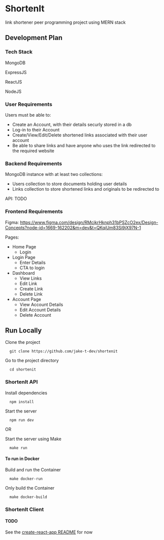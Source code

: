 # ShortenIt

link shortener peer programming project using MERN stack

## Development Plan

### Tech Stack

MongoDB

ExpressJS

ReactJS

NodeJS

### User Requirements

Users must be able to: 

- Create an Account, with their details securly stored in a db
- Log-in to their Account
- Create/View/Edit/Delete shortened links associated with their user account
- Be able to share links and have anyone who uses the link redirected to the required website

### Backend Requirements

MongoDB instance with at least two collections:

- Users collection to store documents holding user details
- Links collection to store shortened links and originals to be redirected to

API:
 TODO

### Frontend Requirements

Figma: https://www.figma.com/design/RMcjkrHknph31bPSZcO2ex/Design-Concepts?node-id=1669-162202&m=dev&t=QKqiUm83Si9jX97N-1

Pages:

- Home Page
  - Login
- Login Page
  - Enter Details
  - CTA to login
- Dashboard
  - View Links
  - Edit Link
  - Create Link
  - Delete Link
- Account Page
  - View Account Details
  - Edit Account Details
  - Delete Account

## Run Locally

Clone the project

```
  git clone https://github.com/jake-t-dev/shortenit
```

Go to the project directory

```
  cd shortenit
```


### ShortenIt API

Install dependencies

```
  npm install
```

Start the server

```
  npm run dev
```

OR 

Start the server using Make

```
  make run
```

#### To run in Docker

Build and run the Container 

```
  make docker-run
```

Only build the Container

```
  make docker-build
```

### ShortenIt Client

#### **TODO**
See the [create-react-app README](/frontend/README.md) for now